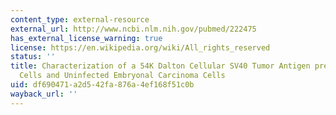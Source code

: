 ```yaml
---
content_type: external-resource
external_url: http://www.ncbi.nlm.nih.gov/pubmed/222475
has_external_license_warning: true
license: https://en.wikipedia.org/wiki/All_rights_reserved
status: ''
title: Characterization of a 54K Dalton Cellular SV40 Tumor Antigen present in SV40-Transformed
  Cells and Uninfected Embryonal Carcinoma Cells
uid: df690471-a2d5-42fa-876a-4ef168f51c0b
wayback_url: ''
---
```

